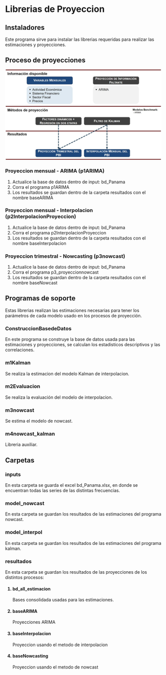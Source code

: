 # Librerias de Proyeccion


## Instaladores

Este programa sirve para instalar las librerias requeridas para realizar las estimaciones y proyecciones. 
    
## Proceso de proyecciones


![alt text](https://github.com/ApoyoAnalytics/PIBNowcast/blob/cambio_de_nombre/proceso.jpg?raw=true)

### Proyeccion mensual - ARIMA (p1ARIMA)

1. Actualice la base de datos dentro de input: bd_Panama
2. Corra el programa p1ARIMA
3. Los resultados se guardan dentro de la carpeta resultados con el nombre baseARIMA

### Proyeccion mensual - Interpolacion (p2InterpolacionProyeccion)

1. Actualice la base de datos dentro de input: bd_Panama
2. Corra el programa p2InterpolacionProyeccion
3. Los resultados se guardan dentro de la carpeta resultados con el nombre baseInterpolacion

### Proyeccion trimestral - Nowcasting (p3nowcast)

1. Actualice la base de datos dentro de input: bd_Panama
2. Corra el programa p3_proyeccionnowcast
3. Los resultados se guardan dentro de la carpeta resultados con el nombre baseNowcast

## Programas de soporte

Estas librerias realizan las estimaciones necesarias para tener los parámetros de cada modelo usado en los procesos de proyección.
    
### ConstruccionBasedeDatos

En este programa se construye la base de datos usada para las estimaciones y proyecciones, se calculan los estadisticos descriptivos y las correlaciones.


### m1Kalman

Se realiza la estimacion del modelo Kalman de interpolacion.

### m2Evaluacion

Se realiza la evaluación del modelo de interpolacion.

### m3nowcast

Se estima el modelo de nowcast.

###  m4nowcast_kalman

Libreria auxiliar.

## Carpetas


### inputs

En esta carpeta se guarda el excel bd_Panama.xlsx, en donde se encuentran todas las series de las distintas frecuencias.

### model_nowcast

En esta carpeta se guardan los resultados de las estimaciones del programa nowcast.

### model_interpol

En esta carpeta se guardan los resultados de las estimaciones del programa kalman.

### resultados

En esta carpeta se guardan los resultados de las proyecciones de los distintos procesos:

<ol> 

#### <li> bd_all_estimacion </li>

Bases consolidada usadas para las estimaciones.

#### <li> baseARIMA </li>

Proyecciones ARIMA

#### <li> baseInterpolacion </li>

Proyeccion usando el metodo de interpolacion

#### <li> baseNowcasting </li>

Proyeccion usando el metodo de nowcast

</ol> 
